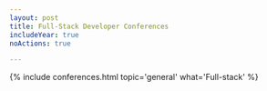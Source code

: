 ```yaml
---
layout: post
title: Full-Stack Developer Conferences 
includeYear: true
noActions: true

---
```


{% include conferences.html topic='general' what='Full-stack' %}